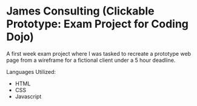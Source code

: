 # James Consulting (Clickable Prototype: Exam Project for Coding Dojo)

A first week exam project where I was tasked to recreate a prototype web page from a wireframe for a fictional client under a 5 hour deadline.

Languages Utilized:
<ul>
  <li>HTML</li>
  <li>CSS</li>
  <li>Javascript</li>
</ul>
